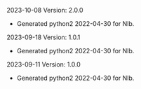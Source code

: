 2023-10-08 Version: 2.0.0
- Generated python2 2022-04-30 for Nlb.

2023-09-18 Version: 1.0.1
- Generated python2 2022-04-30 for Nlb.

2023-09-11 Version: 1.0.0
- Generated python2 2022-04-30 for Nlb.

